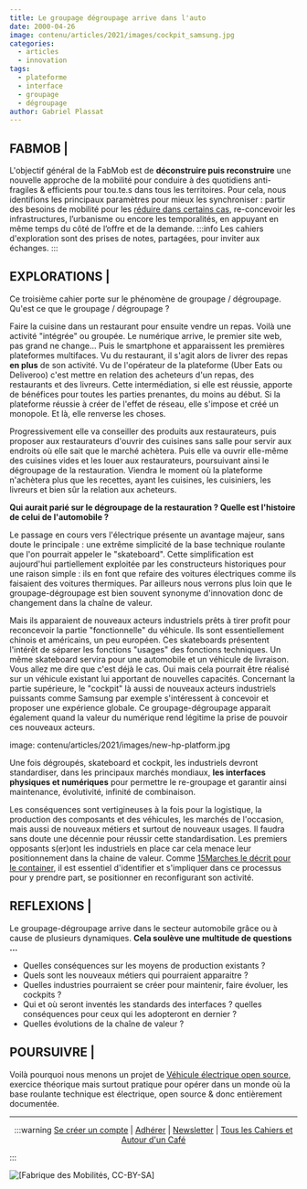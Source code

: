 ```yaml
---
title: Le groupage dégroupage arrive dans l'auto
date: 2000-04-26
image: contenu/articles/2021/images/cockpit_samsung.jpg
categories: 
  - articles
  - innovation
tags: 
  - plateforme
  - interface
  - groupage
  - dégroupage
author: Gabriel Plassat
---
```


## **FABMOB |** 
L'objectif général de la FabMob est de **déconstruire puis reconstruire** une nouvelle approche de la mobilité pour conduire à des quotidiens anti-fragiles & efficients pour tou.te.s dans tous les territoires.
Pour cela, nous identifions les principaux paramètres pour mieux les synchroniser : partir des besoins de mobilité pour les [réduire dans certains cas](http://lafabriquedesmobilites.fr/artic]les/innovation/manifeste-inventons-hubs-de-demobilite/), re-concevoir les infrastructures, l’urbanisme ou encore les temporalités, en appuyant en même temps du côté de l’offre et de la demande. 
:::info
Les cahiers d'exploration sont des prises de notes, partagées, pour inviter aux échanges.
:::

## **EXPLORATIONS |** 
Ce troisième cahier porte sur le phénomène de groupage / dégroupage. Qu'est ce que le groupage / dégroupage ? 

Faire la cuisine dans un restaurant pour ensuite vendre un repas. Voilà une activité "intégrée" ou groupée. Le numérique arrive, le premier site web, pas grand ne change... Puis le smartphone et apparaissent les premières plateformes multifaces. Vu du restaurant, il s'agit alors de livrer des repas **en plus** de son activité. Vu de l'opérateur de la plateforme (Uber Eats ou Deliveroo) c'est mettre en relation des acheteurs d'un repas, des restaurants et des livreurs. Cette intermédiation, si elle est réussie, apporte de bénéfices pour toutes les parties prenantes, du moins au début. Si la plateforme réussie à créer de l'effet de réseau, elle s'impose et créé un monopole. Et là, elle renverse les choses.

Progressivement elle va conseiller des produits aux restaurateurs, puis proposer aux restaurateurs d'ouvrir des cuisines sans salle pour servir aux endroits où elle sait que le marché achètera.
Puis elle va ouvrir elle-même des cuisines vides et les louer aux restaurateurs, poursuivant ainsi le dégroupage de la restauration. Viendra le moment où la plateforme n'achètera plus que les recettes, ayant les cuisines, les cuisiniers, les livreurs et bien sûr la relation aux acheteurs.

**Qui aurait parié sur le dégroupage de la restauration ? 
Quelle est l'histoire de celui de l'automobile ?**

Le passage en cours vers l'électrique présente un avantage majeur, sans doute le principale : une extrême simplicité de la base technique roulante que l'on pourrait appeler le "skateboard". Cette simplification est aujourd'hui partiellement exploitée par les constructeurs historiques pour une raison simple : ils en font que refaire des voitures électriques comme ils faisaient des voitures thermiques. Par ailleurs nous verrons plus loin que le groupage-dégroupage est bien souvent synonyme d'innovation donc de changement dans la chaîne de valeur.

Mais ils apparaient de nouveaux acteurs industriels prêts à tirer profit pour reconcevoir la partie "fonctionnelle" du véhicule. Ils sont essentiellement chinois et américains, un peu européen.
Ces skateboards présentent l'intérêt de séparer les fonctions "usages" des fonctions techniques. Un même skateboard servira pour une automobile et un véhicule de livraison. Vous allez me dire que c'est déjà le cas. Oui mais cela pourrait être réalisé sur un véhicule existant lui apportant de nouvelles capacités. Concernant la partie supérieure, le "cockpit" là aussi de nouveaux acteurs industriels puissants comme Samsung par exemple s'intéressent à concevoir et proposer une expérience globale. Ce groupage-dégroupage apparait également quand la valeur du numérique rend légitime la prise de pouvoir ces nouveaux acteurs.

image: contenu/articles/2021/images/new-hp-platform.jpg

Une fois dégroupés, skateboard et cockpit, les industriels devront standardiser, dans les principaux marchés mondiaux, **les interfaces physiques et numériques** pour permettre le re-groupage et garantir ainsi maintenance, évolutivité, infinité de combinaison.

Les conséquences sont vertigineuses à la fois pour la logistique, la production des composants et des véhicules, les marchés de l'occasion, mais aussi de nouveaux métiers et surtout de nouveaux usages. Il faudra sans doute une décennie pour réussir cette standardisation. Les premiers opposants s(er)ont les industriels en place car cela menace leur positionnement dans la chaine de valeur. Comme [15Marches le décrit pour le container](https://15marches.fr/business/out-of-the-box), il est essentiel d'identifier et s'impliquer dans ce processus pour y prendre part, se positionner en reconfigurant son activité. 


## **REFLEXIONS |** 
Le groupage-dégroupage arrive dans le secteur automobile grâce ou à cause de plusieurs dynamiques. **Cela soulève une multitude de questions ...**
* Quelles conséquences sur les moyens de production existants ?
* Quels sont les nouveaux métiers qui pourraient apparaitre ?
* Quelles industries pourraient se créer pour maintenir, faire évoluer, les cockpits ?
* Qui et où seront inventés les standards des interfaces ? quelles conséquences pour ceux qui les adopteront en dernier ?
* Quelles évolutions de la chaîne de valeur ?

## **POURSUIVRE |**
Voilà pourquoi nous menons un projet de [Véhicule électrique open source](https://wiki.lafabriquedesmobilites.fr/wiki/Communaut%C3%A9_du_v%C3%A9hicule_Open_Source), exercice théorique mais surtout pratique pour opérer dans un monde où la base roulante technique est électrique, open source & donc entièrement documentée.


***********
<center>

:::warning
[Se créer un compte](https://pad.fabmob.io/creationcompte) | [Adhérer](https://wiki.lafabriquedesmobilites.fr/wiki/Adh%C3%A9sion) | [Newsletter](http://lafabriquedesmobilites.us12.list-manage1.com/subscribe?u=7e792185ad77b9a84eaaa62e9&id=7c902a8341) | [Tous les Cahiers et Autour d'un Café](https://pad.fabmob.io/gabriel)
</center>
:::

![[Fabrique des Mobilités, CC-BY-SA]](https://s3.standard.indie.host/pad-fabmob-io/uploads/upload_d8c27ee5358ae4a555445a70cb38a55a.png)
